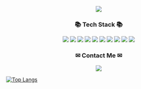 <div align=center>
  <img src="https://capsule-render.vercel.app/api?type=waving&color=auto&height=250&section=header&text=MinJin's%20Github&fontSize=90" />
</div>
<h3 align="center">📚 Tech Stack 📚</h3>
<div align="center">
	<img src="https://img.shields.io/badge/PHP-777BB4?style=flat&logo=PHP&logoColor=white" />
	<img src="https://img.shields.io/badge/Laravel-FF2D20?style=flat&logo=Laravel&logoColor=white" />
	<img src="https://img.shields.io/badge/MariaDB-003545?style=flat&logo=MariaDB&logoColor=white" />
	<img src="https://img.shields.io/badge/JavaScript-F7DF1E?style=flat&logo=CSS3&logoColor=black" />
	<img src="https://img.shields.io/badge/Apache-D22128?style=flat&logo=Apache&logoColor=white" />
	<img src="https://img.shields.io/badge/HTML5-E34F26?style=flat&logo=HTML5&logoColor=white" />
	<img src="https://img.shields.io/badge/CSS3-1572B6?style=flat&logo=CSS3&logoColor=white" />
	<img src="https://img.shields.io/badge/Vue.js-4FC08D?style=flat&logo=Vue.js&logoColor=white" />
	<img src="https://img.shields.io/badge/Java-007396?style=flat&logo=Java&logoColor=white"/>
	<img src="https://img.shields.io/badge/spring-6DB33F?style=flat&logo=spring&logoColor=white" />
</div>
<h3 align="center">✉ Contact Me ✉</h3>
<div align="center"><a href="mailto:kmj78093@gmail.com"><img src="https://img.shields.io/badge/Gmail-d14836?style=flat&logo=Gmail&logoColor=white" /></a></div>

[![Top Langs](https://github-readme-stats.vercel.app/api/top-langs/?username=KangMinJin&langs_count=10&layout=compact)](https://github.com/KangMinJin/KangMinJin)
